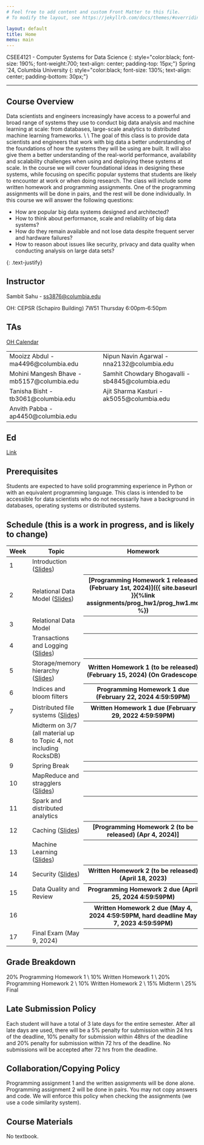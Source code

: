 ```yaml
---
# Feel free to add content and custom Front Matter to this file.
# To modify the layout, see https://jekyllrb.com/docs/themes/#overriding-theme-defaults

layout: default
title: Home
menu: main
---
```


CSEE4121 - Computer Systems for Data Science 
{: style="color:black; font-size: 190%; font-weight:700; text-align: center; padding-top: 15px;"}
Spring '24, Columbia University
{: style="color:black; font-size: 130%; text-align: center; padding-bottom: 30px;"}

----

## Course Overview
Data scientists and engineers increasingly have access to a powerful and broad
range of systems they use to conduct big data analysis and machine learning at
scale: from databases, large-scale analytics to distributed machine learning
frameworks. \\
\\
The goal of this class is to provide data scientists and engineers that work
with big data a better understanding of the foundations of how the systems they
will be using are built. It will also give them a better understanding of the
real-world performance, availability and scalability challenges when using and
deploying these systems at scale. In the course we will cover foundational ideas
in designing these systems, while focusing on specific popular systems that
students are likely to encounter at work or when doing research. The class will
include some written homework and programming assignments. One of the
programming assignments will be done in pairs, and the rest will be done
individually. In this course we will answer the following questions:
<ul>
  <li>How are popular big data systems designed and architected?</li>
  <li>How to think about performance, scale and reliability of big data systems?</li>
  <li>How do they remain available and not lose data despite frequent server and
hardware failures?</li>
  <li>How to reason about issues like security, privacy and data quality when
conducting analysis on large data sets?</li>
</ul>
{: .text-justify}

## Instructor
Sambit Sahu - ss3876@columbia.edu

OH: CEPSR (Schapiro Building) 7W51 Thursday 6:00pm-6:50pm

## TAs
[OH Calendar](https://calendar.google.com/calendar/u/0/embed?src=c_cd34b309dbe3126f513b87e9c29d50873242a639550137021c720fcf3909c267@group.calendar.google.com&ctz=America/New_York)

<table>
  <tr>
    <td>Mooizz Abdul - ma4496@columbia.edu</td>
    <td>Nipun Navin Agarwal - nna2132@columbia.edu</td>
  </tr>
  <tr>
    <td>Mohini Mangesh Bhave - mb5157@columbia.edu</td>
    <td>Samhit Chowdary Bhogavalli - sb4845@columbia.edu</td>
  </tr>
  <tr>
    <td>Tanisha Bisht - tb3061@columbia.edu</td>
    <td>Ajit Sharma Kasturi - ak5055@columbia.edu</td>
  </tr>
  <tr>
    <td>Anvith Pabba - ap4450@columbia.edu</td>
  </tr>
</table> 

## Ed
[Link](https://edstem.org/us/courses/54718/discussion/)

## Prerequisites
Students are expected to have solid programming experience in Python or with an
equivalent programming language. This class is intended to be accessible for
data scientists who do not necessarily have a background in databases, operating
systems or distributed systems.

## Schedule (this is a work in progress, and is likely to change)
<table>
<colgroup>
<col width="33%" />
<col width="45%" />
<col width="22%" />
</colgroup>
<thead>
<tr class="header">
<th>Week</th>
<th>Topic</th>
<th>Homework</th>
</tr>
</thead>
<tbody>
<tr>
<td markdown="span">1</td>
<td markdown="span">Introduction (<a href="https://www.dropbox.com/scl/fi/mpj2twbm1l5dnfc6vvbau/Topic-1.pdf?rlkey=5r4m47yd0ivi6h3rzue0ui5o1&dl=0">Slides</a>)</td>
<th></th>
</tr>
<tr>
<td markdown="span">2</td>
<td markdown="span">Relational Data Model (<a href="https://www.dropbox.com/s/z1vvm34hhwq1csj/Topic%202%20-%20relational%20model.pdf?dl=0">Slides</a>)</td>
<th markdown="1">[Programming Homework 1 released (February 1st, 2024)]({{ site.baseurl }}{%link assignments/prog_hw1/prog_hw1.md %})</th>
</tr>
<tr>
<td markdown="span">3</td>
<td markdown="span">Relational Data Model</td>
<th></th>
</tr>
<tr>
<td markdown="span">4</td>
<td markdown="span">Transactions and Logging (<a href="https://www.dropbox.com/s/oajai8bm781wiv0/Topic%203%20-%20transactions%20and%20ACID.pdf?dl=0">Slides</a>)</td>
<th></th>
</tr>
<tr>
<td markdown="span">5</td>
<td markdown="span">Storage/memory hierarchy (<a href="https://www.dropbox.com/s/aiy5rlmuz8xcpwd/Topic%204%20-%20single%20DB%20architecture.pdf?dl=0">Slides</a>)</td>
<th markdown="1">Written Homework 1 (to be released) (February 15, 2024) (On Gradescope)</th>
</tr>
<tr>
<td markdown="span">6</td>
<td markdown="span"> Indices and bloom filters</td>
<th markdown="1">Programming Homework 1 due (February 22, 2024 4:59:59PM)</th>
</tr>
<tr>
<td markdown="span">7</td>
<td markdown="span">Distributed file systems (<a href="https://www.dropbox.com/s/q3hloco1elfgek9/Topic%205%20-%20Distributed%20File%20Systems%20and%20Databases.pdf?dl=0">Slides</a>)</td>
<th markdown="1">Written Homework 1 due (February 29, 2022 4:59:59PM)</th>
<th></th>
</tr>
<tr>
<td markdown="span">8</td>
<td markdown="span">Midterm on 3/7 (all material up to Topic 4, not including RocksDB)</td>
<th></th>
</tr>
<tr>
<td markdown="span">9</td>
<td markdown="span">Spring Break</td>
<th></th>
</tr>
<tr>
<td markdown="span">10</td>
<td markdown="span">MapReduce and stragglers (<a href="https://www.dropbox.com/s/o5uwaa3fo8tv9ch/Topic%206%20-%20MapReduce%20and%20Spark.pdf?dl=0">Slides</a>)</td>
<th></th>
</tr>
<tr>
<td markdown="span">11</td>
<td markdown="span">Spark and distributed analytics</td>
<th></th>
</tr>
<tr>
<td markdown="span">12</td>
<td markdown="span">Caching (<a href="https://www.dropbox.com/s/5sggarpl2kx1oxn/Topic%207%20-%20Caching.pdf?dl=0">Slides</a>)</td>
<th markdown="1">[Programming Homework 2 (to be released) (Apr 4, 2024)]</th>
</tr>
<tr>
<td markdown="span">13</td>
<td markdown="span">Machine Learning (<a href="https://www.dropbox.com/s/ub35qceqpbo7c31/Topic%208%20-%20Systems%20for%20Machine%20Learning.pdf?dl=0">Slides</a>)</td>
<th></th>
</tr>
<tr>
<td markdown="span">14</td>
<td markdown="span">Security (<a href="https://www.dropbox.com/s/9rz9n9gvhw2iajq/Topic%209%20-%20Data%20Security%20and%20Compliance.pdf?dl=0">Slides</a>)</td>
<th markdown="1">Written Homework 2 (to be released) (April 18, 2023)</th>
</tr>
<tr>
<td markdown="span">15</td>
<td markdown="span">Data Quality and Review</td>
<th markdown="1">Programming Homework 2 due (April 25, 2024 4:59:59PM)</th>
</tr>
<tr>
<td markdown="span">16</td>
<td markdown="span"></td>
<th markdown="1">Written Homework 2 due (May 4, 2024 4:59:59PM, hard deadline May 7, 2023 4:59:59PM)</th>
</tr>
<tr>
<td markdown="span">17</td>
<td markdown="span">Final Exam (May 9, 2024)</td>
<th></th>
</tr>
</tbody>
</table>

## Grade Breakdown
20% Programming Homework 1 \\
10% Written Homework 1 \\
20% Programming Homework 2 \\
10% Written Homework 2 \\
15% Midterm \\
25% Final

## Late Submission Policy
Each student will have a total of 3 late days for the entire semester. After all
late days are used, there will be a 5% penalty for submission within 24 hrs of
the deadline, 10% penalty for submission within 48hrs of the deadline and 20%
penalty for submission within 72 hrs of the deadline. No submissions will be
accepted after 72 hrs from the deadline.

## Collaboration/Copying Policy
Programming assignment 1 and the written assignments will be done alone.
Programming assignment 2 will be done in pairs. You may not copy answers and
code. We will enforce this policy when checking the assignments (we use a code
similarity system).

## Course Materials
No textbook.

